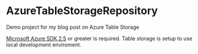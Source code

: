# AzureTableStorageRepository
Demo project for my blog post on Azure Table Storage
<p>
<a href="http://azure.microsoft.com/en-us/downloads/" target="_blank">Microsoft Azure SDK 2.5</a> or greater is required. Table storage is setup to use local development enviroment. 
</p>
